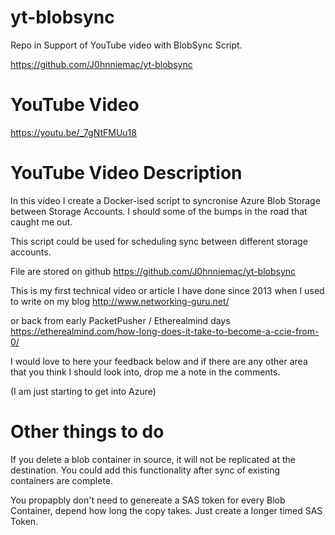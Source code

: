 # yt-blobsync
Repo in Support of YouTube video with BlobSync Script.

https://github.com/J0hnniemac/yt-blobsync

# YouTube Video
https://youtu.be/_7gNtFMUu18

# YouTube Video Description
In this video I create a Docker-ised script to syncronise Azure Blob Storage between Storage Accounts. I should some of the bumps in the road that caught me out.

This script could be used for scheduling sync between different storage accounts.

File are stored on github
https://github.com/J0hnniemac/yt-blobsync

This is my first technical video or article I have done since 2013 when I used to write on my blog http://www.networking-guru.net/

or back from early PacketPusher / Etherealmind days
https://etherealmind.com/how-long-does-it-take-to-become-a-ccie-from-0/


I would love to here your feedback below and if there are any other area that you think I should look into, drop me a note in the comments.

(I am just starting to get into Azure)


# Other things to do
If you delete a blob container in source, it will not be replicated at the destination. You could add this functionality after sync of existing containers are complete.

You propapbly don't need to genereate a SAS token for every Blob Container, depend how long the copy takes. Just create a longer timed SAS Token.
